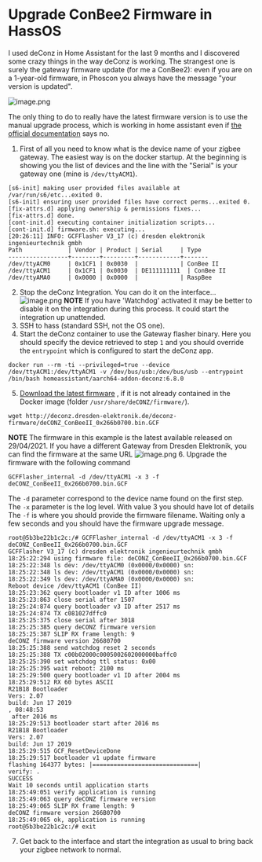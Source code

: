 # Upgrade ConBee2 Firmware in HassOS

I used deConz in Home Assistant for the last 9 months and I discovered some crazy things in the way deConz is working. The strangest one is surely the gateway firmware update (for me a ConBee2): even if you are on a 1-year-old firmware, in Phoscon you always have the message "your version is updated".

![image.png](https://cdn.hashnode.com/res/hashnode/image/upload/v1619896872648/0CTdwfWJs.png)

The only thing to do to really have the latest firmware version is to use the manual upgrade process, which is working in home assistant even if  [the official documentation](https://github.com/dresden-elektronik/deconz-rest-plugin/wiki/Update-deCONZ-manually#update-in-docker)  says no.


1. First of all you need to know what is the device name of your zigbee gateway. The easiest way is on the docker startup. At the beginning is showing you the list of devices and the line with the "Serial" is your gateway one (mine is `/dev/ttyACM1`).
```
[s6-init] making user provided files available at /var/run/s6/etc...exited 0.
[s6-init] ensuring user provided files have correct perms...exited 0.
[fix-attrs.d] applying ownership & permissions fixes...
[fix-attrs.d] done.
[cont-init.d] executing container initialization scripts...
[cont-init.d] firmware.sh: executing... 
[20:26:11] INFO: GCFFlasher V3_17 (c) dresden elektronik ingenieurtechnik gmbh
Path             | Vendor | Product | Serial     | Type
-----------------+--------+---------+------------+-------
/dev/ttyACM0     | 0x1CF1 | 0x0030  |            | ConBee II 
/dev/ttyACM1     | 0x1CF1 | 0x0030  | DE111111111  | ConBee II 
/dev/ttyAMA0     | 0x0000 | 0x0000  |            | RaspBee 
```
2. Stop the deConz Integration. You can do it on the interface...
![image.png](https://cdn.hashnode.com/res/hashnode/image/upload/v1619897325292/lTlYRhOHWe.png)
**NOTE** If you have 'Watchdog' activated it may be better to disable it on the integration during this process. It could start the integration up unattended.
3. SSH to hass (standard SSH, not the OS one).
4. Start the deConz container to use the Gateway flasher binary. Here you should specify the device retrieved to step `1` and you should override the `entrypoint` which is configured to start the deConz app.
```
docker run --rm -ti --privileged=true --device /dev/ttyACM1:/dev/ttyACM1 -v /dev/bus/usb:/dev/bus/usb --entrypoint /bin/bash homeassistant/aarch64-addon-deconz:6.8.0
``` 
5.  [Download the latest firmware](http://deconz.dresden-elektronik.de/deconz-firmware/) , if it is not already contained in the Docker image (folder `/usr/share/deCONZ/firmware/`).
```
wget http://deconz.dresden-elektronik.de/deconz-firmware/deCONZ_ConBeeII_0x266b0700.bin.GCF
```
**NOTE** The firmware in this example is the latest available released on 29/04/2021. If you have a different Gateway from Dresden Elektronik, you can find the firmware at the same URL
![image.png](https://cdn.hashnode.com/res/hashnode/image/upload/v1619941181156/QOqN82IrN.png)
6. Upgrade the firmware with the following command
```
GCFFlasher_internal -d /dev/ttyACM1 -x 3 -f deCONZ_ConBeeII_0x266b0700.bin.GCF
```
The `-d` parameter correspond to the device name found on the first step.
The `-x` parameter is the log level. With value 3 you should have lot of details
The `-f` is where you should provide the firmware filename. 
Waiting only a few seconds and you should have the firmware upgrade message.
```
root@5b3be22b1c2c:/# GCFFlasher_internal -d /dev/ttyACM1 -x 3 -f deCONZ_ConBeeII_0x266b0700.bin.GCF
GCFFlasher V3_17 (c) dresden elektronik ingenieurtechnik gmbh
18:25:22:294 using firmware file: deCONZ_ConBeeII_0x266b0700.bin.GCF
18:25:22:348 ls dev: /dev/ttyACM0 (0x0000/0x0000) sn:
18:25:22:348 ls dev: /dev/ttyACM1 (0x0000/0x0000) sn:
18:25:22:349 ls dev: /dev/ttyAMA0 (0x0000/0x0000) sn:
Reboot device /dev/ttyACM1 (ConBee II)
18:25:23:362 query bootloader v1 ID after 1006 ms
18:25:23:863 close serial after 1507
18:25:24:874 query bootloader v3 ID after 2517 ms
18:25:24:874 TX c081027dffc0
18:25:25:375 close serial after 3018
18:25:25:385 query deCONZ firmware version
18:25:25:387 SLIP RX frame length: 9
deCONZ firmware version 26680700
18:25:25:388 send watchdog reset 2 seconds
18:25:25:388 TX c00b02000c0005002602000000baffc0
18:25:25:390 set watchdog ttl status: 0x00
18:25:25:395 wait reboot: 2100 ms
18:25:29:500 query bootloader v1 ID after 2004 ms
18:25:29:512 RX 60 bytes ASCII
R21B18 Bootloader
Vers: 2.07
build: Jun 17 2019
, 08:48:53
 after 2016 ms
18:25:29:513 bootloader start after 2016 ms
R21B18 Bootloader
Vers: 2.07
build: Jun 17 2019
18:25:29:515 GCF_ResetDeviceDone
18:25:29:517 bootloader v1 update firmware
flashing 164377 bytes: |==============================|
verify: .
SUCCESS
Wait 10 seconds until application starts
18:25:49:051 verify application is running
18:25:49:063 query deCONZ firmware version
18:25:49:065 SLIP RX frame length: 9
deCONZ firmware version 266B0700
18:25:49:065 ok, application is running
root@5b3be22b1c2c:/# exit
``` 
7. Get back to the interface and start the integration as usual to bring back your zigbee network to normal.
